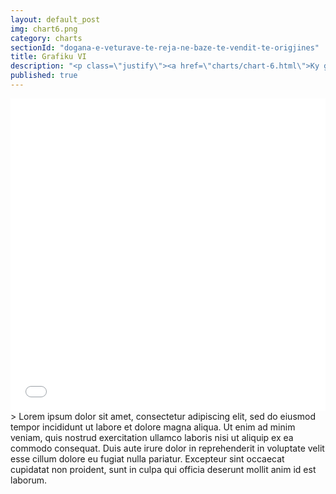 ```yaml
---
layout: default_post
img: chart6.png
category: charts
sectionId: "dogana-e-veturave-te-reja-ne-baze-te-vendit-te-origjines"
title: Grafiku VI
description: "<p class=\"justify\"><a href=\"charts/chart-6.html\">Ky grafikon </a> paraqet doganen e veturave te reja ne baze te vendit te origjines.<br>Lorem ipsum dolor sit amet, consectetur adipiscing elit, sed do eiusmod tempor incididunt ut labore et dolore magna aliqua. Ut enim ad minim veniam, quis nostrud exercitation ullamco laboris nisi ut aliquip ex ea commodo consequat.</p>"
published: true
---
```




<iframe class="highcharts-iframe" src="//cloud.highcharts.com/embed/uduteb" style="border: 0; width: 100%; height: 500px">&nbsp;</iframe>
> Lorem ipsum dolor sit amet, consectetur adipiscing elit, sed do eiusmod tempor incididunt ut labore et dolore magna aliqua. Ut enim ad minim veniam, quis nostrud exercitation ullamco laboris nisi ut aliquip ex ea commodo consequat. Duis aute irure dolor in reprehenderit in voluptate velit esse cillum dolore eu fugiat nulla pariatur. Excepteur sint occaecat cupidatat non proident, sunt in culpa qui officia deserunt mollit anim id est laborum.
